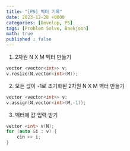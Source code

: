 ```yaml
---
title: "[PS] 벡터 기록"
date: 2023-12-28 +0000
categories: [Develop, PS]
tags: [Problem Solve, Baekjoon]
math: true
published : false
---
```


1. 2차원 N X M 벡터 만들기

```cpp
vector <vector<int>> v;
v.resize(N,vector<int>(M));
```

2. 모든 값이 -1로 초기화된 2차원 N X M 벡터 만들기

```cpp
vector <vector<int>> v;
v.assign(N,vector<int>(M,-1));
```

3. 벡터에 값 입력 받기

```cpp
vector <int> v(N);
for (auto &i : v) {
    cin >> i;
}

```
